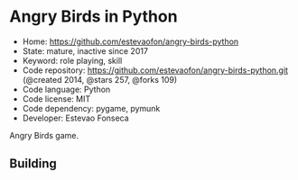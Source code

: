 # Angry Birds in Python

- Home: https://github.com/estevaofon/angry-birds-python
- State: mature, inactive since 2017
- Keyword: role playing, skill
- Code repository: https://github.com/estevaofon/angry-birds-python.git (@created 2014, @stars 257, @forks 109)
- Code language: Python
- Code license: MIT
- Code dependency: pygame, pymunk
- Developer: Estevao Fonseca

Angry Birds game.

## Building


